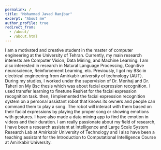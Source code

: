 ```yaml
---
permalink: /
title: "Mohammad Javad Ranjbar"
excerpt: "About me"
author_profile: true
redirect_from: 
  - /about/
  - /about.html
---
```


I am a motivated and creative student in the master of computer engineering at the University of Tehran. Currently, my main research interests are Computer Vision, Data Mining, and Machine Learning. I am also interested in research in Natural Language Processing, Cognitive neuroscience, Reinforcement Learning, etc. Previously, I got my BSc in electrical engineering from Amirkabir university of technology (AUT). During my studies, I worked under the supervision of Dr. Menhaj and Dr. Taheri on My Bsc thesis which was about facial expression recognition. I used transfer learning to finetune ResNet for the facial expression recognition task. then, I implemented the facial expression recognition system on a personal assistant robot that knows its owners and people can command them to play a song. The robot will interact with them based on their facial expressions by playing the proper song or showing emotions with gestures. I have also made a data mining app to find the emotion in videos and their duration. I am really passionate about my field of research, I have been a research assistant at Intelligence and Large Scale System Research Lab at Amirkabir University of Technology and I also have been a teaching assistant for the Introduction to Computational Intelligence Course at Amirkabir University. 
